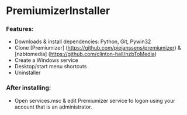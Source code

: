 # PremiumizerInstaller

### Features:
- Downloads & install dependencies: Python, Git, Pywin32
- Clone [Premiumizer] (https://github.com/piejanssens/premiumizer) & [nzbtomedia] (https://github.com/clinton-hall/nzbToMedia)
- Create a Windows service
- Desktop/start menu shortcuts
- Uninstaller


### After installing:
- Open services.msc & edit Premiumizer service to logon using your account that is an administrator. 